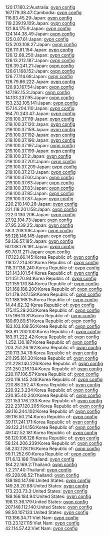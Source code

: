 120.17.160.2:Australia: [ovpn config](vpn/120_17_160_2.ovpn)  
167.179.38.47:Cambodia: [ovpn config](vpn/167_179_38_47.ovpn)  
116.83.45.29:Japan: [ovpn config](vpn/116_83_45_29.ovpn)  
119.239.19.109:Japan: [ovpn config](vpn/119_239_19_109.ovpn)  
121.84.175.9:Japan: [ovpn config](vpn/121_84_175_9.ovpn)  
124.144.38.49:Japan: [ovpn config](vpn/124_144_38_49.ovpn)  
125.0.87.61:Japan: [ovpn config](vpn/125_0_87_61.ovpn)  
125.203.108.27:Japan: [ovpn config](vpn/125_203_108_27.ovpn)  
126.111.81.154:Japan: [ovpn config](vpn/126_111_81_154.ovpn)  
126.12.68.250:Japan: [ovpn config](vpn/126_12_68_250.ovpn)  
126.13.212.187:Japan: [ovpn config](vpn/126_13_212_187.ovpn)  
126.39.241.21:Japan: [ovpn config](vpn/126_39_241_21.ovpn)  
126.61.168.152:Japan: [ovpn config](vpn/126_61_168_152.ovpn)  
126.77.114.68:Japan: [ovpn config](vpn/126_77_114_68.ovpn)  
126.79.86.222:Japan: [ovpn config](vpn/126_79_86_222.ovpn)  
126.93.167.54:Japan: [ovpn config](vpn/126_93_167_54.ovpn)  
147.192.15.3:Japan: [ovpn config](vpn/147_192_15_3.ovpn)  
14.133.237.95:Japan: [ovpn config](vpn/14_133_237_95.ovpn)  
153.232.105.141:Japan: [ovpn config](vpn/153_232_105_141.ovpn)  
157.14.204.110:Japan: [ovpn config](vpn/157_14_204_110.ovpn)  
164.70.243.47:Japan: [ovpn config](vpn/164_70_243_47.ovpn)  
219.100.37.119:Japan: [ovpn config](vpn/219_100_37_119.ovpn)  
219.100.37.120:Japan: [ovpn config](vpn/219_100_37_120.ovpn)  
219.100.37.159:Japan: [ovpn config](vpn/219_100_37_159.ovpn)  
219.100.37.192:Japan: [ovpn config](vpn/219_100_37_192.ovpn)  
219.100.37.196:Japan: [ovpn config](vpn/219_100_37_196.ovpn)  
219.100.37.197:Japan: [ovpn config](vpn/219_100_37_197.ovpn)  
219.100.37.199:Japan: [ovpn config](vpn/219_100_37_199.ovpn)  
219.100.37.2:Japan: [ovpn config](vpn/219_100_37_2.ovpn)  
219.100.37.201:Japan: [ovpn config](vpn/219_100_37_201.ovpn)  
219.100.37.209:Japan: [ovpn config](vpn/219_100_37_209.ovpn)  
219.100.37.213:Japan: [ovpn config](vpn/219_100_37_213.ovpn)  
219.100.37.60:Japan: [ovpn config](vpn/219_100_37_60.ovpn)  
219.100.37.63:Japan: [ovpn config](vpn/219_100_37_63.ovpn)  
219.100.37.83:Japan: [ovpn config](vpn/219_100_37_83.ovpn)  
219.100.37.85:Japan: [ovpn config](vpn/219_100_37_85.ovpn)  
219.100.37.87:Japan: [ovpn config](vpn/219_100_37_87.ovpn)  
220.210.140.26:Japan: [ovpn config](vpn/220_210_140_26.ovpn)  
221.118.201.158:Japan: [ovpn config](vpn/221_118_201_158.ovpn)  
222.0.130.206:Japan: [ovpn config](vpn/222_0_130_206.ovpn)  
27.92.104.73:Japan: [ovpn config](vpn/27_92_104_73.ovpn)  
27.95.239.25:Japan: [ovpn config](vpn/27_95_239_25.ovpn)  
58.3.208.106:Japan: [ovpn config](vpn/58_3_208_106.ovpn)  
59.128.146.145:Japan: [ovpn config](vpn/59_128_146_145.ovpn)  
59.136.57.185:Japan: [ovpn config](vpn/59_136_57_185.ovpn)  
60.138.176.191:Japan: [ovpn config](vpn/60_138_176_191.ovpn)  
60.70.11.211:Japan: [ovpn config](vpn/60_70_11_211.ovpn)  
117.123.66.145:Korea Republic of: [ovpn config](vpn/117_123_66_145.ovpn)  
118.127.214.92:Korea Republic of: [ovpn config](vpn/118_127_214_92.ovpn)  
118.37.138.240:Korea Republic of: [ovpn config](vpn/118_37_138_240.ovpn)  
121.143.101.54:Korea Republic of: [ovpn config](vpn/121_143_101_54.ovpn)  
121.151.70.94:Korea Republic of: [ovpn config](vpn/121_151_70_94.ovpn)  
121.159.170.84:Korea Republic of: [ovpn config](vpn/121_159_170_84.ovpn)  
121.168.188.200:Korea Republic of: [ovpn config](vpn/121_168_188_200.ovpn)  
121.179.247.159:Korea Republic of: [ovpn config](vpn/121_179_247_159.ovpn)  
121.188.168.15:Korea Republic of: [ovpn config](vpn/121_188_168_15.ovpn)  
14.44.62.32:Korea Republic of: [ovpn config](vpn/14_44_62_32.ovpn)  
175.115.29.203:Korea Republic of: [ovpn config](vpn/175_115_29_203.ovpn)  
175.196.13.81:Korea Republic of: [ovpn config](vpn/175_196_13_81.ovpn)  
180.69.89.51:Korea Republic of: [ovpn config](vpn/180_69_89_51.ovpn)  
183.103.109.56:Korea Republic of: [ovpn config](vpn/183_103_109_56.ovpn)  
183.91.200.100:Korea Republic of: [ovpn config](vpn/183_91_200_100.ovpn)  
183.91.222.42:Korea Republic of: [ovpn config](vpn/183_91_222_42.ovpn)  
1.252.130.187:Korea Republic of: [ovpn config](vpn/1_252_130_187.ovpn)  
203.251.26.192:Korea Republic of: [ovpn config](vpn/203_251_26_192.ovpn)  
210.113.34.78:Korea Republic of: [ovpn config](vpn/210_113_34_78.ovpn)  
211.195.161.30:Korea Republic of: [ovpn config](vpn/211_195_161_30.ovpn)  
211.228.140.226:Korea Republic of: [ovpn config](vpn/211_228_140_226.ovpn)  
211.250.216.134:Korea Republic of: [ovpn config](vpn/211_250_216_134.ovpn)  
220.117.106.57:Korea Republic of: [ovpn config](vpn/220_117_106_57.ovpn)  
220.118.145.248:Korea Republic of: [ovpn config](vpn/220_118_145_248.ovpn)  
220.88.252.47:Korea Republic of: [ovpn config](vpn/220_88_252_47.ovpn)  
220.92.3.234:Korea Republic of: [ovpn config](vpn/220_92_3_234.ovpn)  
220.95.40.240:Korea Republic of: [ovpn config](vpn/220_95_40_240.ovpn)  
221.153.176.233:Korea Republic of: [ovpn config](vpn/221_153_176_233.ovpn)  
222.237.120.205:Korea Republic of: [ovpn config](vpn/222_237_120_205.ovpn)  
39.116.244.102:Korea Republic of: [ovpn config](vpn/39_116_244_102.ovpn)  
39.116.50.214:Korea Republic of: [ovpn config](vpn/39_116_50_214.ovpn)  
39.117.241.171:Korea Republic of: [ovpn config](vpn/39_117_241_171.ovpn)  
39.122.214.156:Korea Republic of: [ovpn config](vpn/39_122_214_156.ovpn)  
49.142.52.181:Korea Republic of: [ovpn config](vpn/49_142_52_181.ovpn)  
58.120.106.126:Korea Republic of: [ovpn config](vpn/58_120_106_126.ovpn)  
58.124.206.239:Korea Republic of: [ovpn config](vpn/58_124_206_239.ovpn)  
58.232.128.116:Korea Republic of: [ovpn config](vpn/58_232_128_116.ovpn)  
59.11.252.60:Korea Republic of: [ovpn config](vpn/59_11_252_60.ovpn)  
171.6.13.186:Thailand: [ovpn config](vpn/171_6_13_186.ovpn)  
184.22.169.2:Thailand: [ovpn config](vpn/184_22_169_2.ovpn)  
1.2.217.40:Thailand: [ovpn config](vpn/1_2_217_40.ovpn)  
49.228.98.52:Thailand: [ovpn config](vpn/49_228_98_52.ovpn)  
139.180.147.96:United States: [ovpn config](vpn/139_180_147_96.ovpn)  
149.28.20.88:United States: [ovpn config](vpn/149_28_20_88.ovpn)  
173.233.73.3:United States: [ovpn config](vpn/173_233_73_3.ovpn)  
188.166.184.94:United States: [ovpn config](vpn/188_166_184_94.ovpn)  
198.13.36.179:United States: [ovpn config](vpn/198_13_36_179.ovpn)  
207.148.112.140:United States: [ovpn config](vpn/207_148_112_140.ovpn)  
98.50.107.133:United States: [ovpn config](vpn/98_50_107_133.ovpn)  
113.186.34.71:Viet Nam: [ovpn config](vpn/113_186_34_71.ovpn)  
113.23.127.115:Viet Nam: [ovpn config](vpn/113_23_127_115.ovpn)  
42.114.57.42:Viet Nam: [ovpn config](vpn/42_114_57_42.ovpn)  
